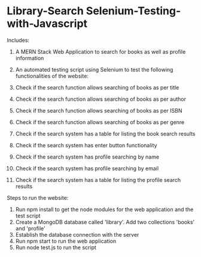 # Library-Search Selenium-Testing-with-Javascript

Includes:
1. A MERN Stack Web Application to search for books as well as profile information
2. An automated testing script using Selenium to test the following functionalities of the website:

1. Check if  the search function allows searching of books as per title
2. Check if  the search function allows searching of books as per author
3. Check if  the search function allows searching of books as per ISBN
4. Check if  the search function allows searching of books as per genre
5. Check if the search system has a table for listing the book search results
6. Check if the search system has enter button functionality
7. Check if the search system has profile searching by name
8. Check if the search system has profile searching by email
9. Check if the search system has a table for listing the profile search results

Steps to run the website:
1. Run npm install to get the node modules for the web application and the test script
2. Create a MongoDB database called 'library'. Add two collections 'books' and 'profile'
3. Establish the database connection with the server
4. Run npm start to run the web application
5. Run node test.js to run the script
